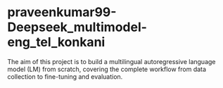# praveenkumar99-Deepseek_multimodel-eng_tel_konkani
The aim of this project is to build a multilingual autoregressive language model (LM) from scratch, covering the complete workflow from data collection to fine-tuning and evaluation.
